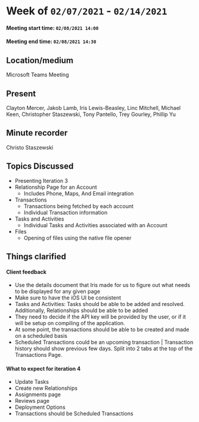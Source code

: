 
#  Week of `02/07/2021` - `02/14/2021`
####  Meeting start time: `02/08/2021 14:00`
####  Meeting end time: `02/08/2021 14:30`
##  Location/medium
Microsoft Teams Meeting

## Present
Clayton Mercer, Jakob Lamb, Iris Lewis-Beasley, Linc Mitchell, Michael Keen, Christopher Staszewski, Tony Pantello, Trey Gourley, Phillip Yu

## Minute recorder
Christo Staszewski

## Topics Discussed
- Presenting Iteration 3
- Relationship Page for an Account
	- Includes Phone, Maps, And Email integration
- Transactions
	- Transactions being fetched by each account
	- Individual Transaction information
- Tasks and Activities
	- Individual Tasks and Activities associated with an Account
- Files
	- Opening of files using the native file opener

## Things clarified
#### Client feedback
- Use the details document that Iris made for us to figure out what needs to be displayed for any given page
- Make sure to have the iOS UI be consistent
- Tasks and Activities: Tasks should be able to be added and resolved. Additionally, Relationships should be able to be added
- They need to decide if the API key will be provided by the user, or if it will be setup on compiling of the application.
- At some point, the transactions should be able to be created and made on a scheduled basis
- Scheduled Transactions could be an upcoming transaction | Transaction history should show previous few days. Split into 2 tabs at the top of the Transactions Page.
#### What to expect for iteration 4
- Update Tasks
- Create new Relationships
-  Assignments page
- Reviews page
- Deployment Options
- Transactions should be Scheduled Transactions


